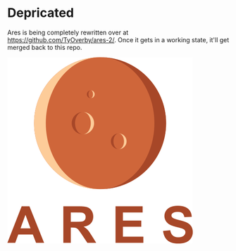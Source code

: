 # Depricated

Ares is being completely rewritten over at https://github.com/TyOverby/ares-2/.  Once it gets in a working state, it'll get merged back to this repo.

<img align="left" src="./logo.png" />
